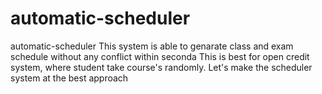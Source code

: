 # automatic-scheduler
automatic-scheduler
This system is able to genarate class and exam schedule without any conflict within seconda This is best for open credit system, where student take course's randomly. Let's make the scheduler system at the best approach
